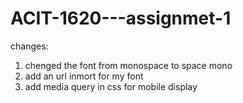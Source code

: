 # ACIT-1620---assignmet-1
changes:
  1. chenged the font from monospace to space mono
  2. add an url inmort for my font
  3. add media query in css for mobile display
